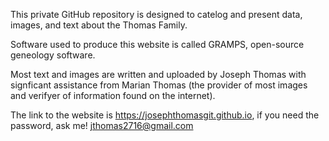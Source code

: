 This private GitHub repository is designed to catelog and present data, images, and text about the Thomas Family.

Software used to produce this website is called GRAMPS, open-source geneology software.

Most text and images are written and uploaded by Joseph Thomas with signficant assistance from Marian Thomas (the provider of most images and verifyer of information found on the internet).

The link to the website is https://josephthomasgit.github.io, if you need the password, ask me! jthomas2716@gmail.com
